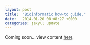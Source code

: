```yaml
---
layout: post
title:  "Bioinformatic how-to guide."
date:   2014-01-20 08:08:27 +0100
categories: jekyll update
---
```

Coming soon... view content [here][here].

[here]: https://fionajanewhelan.wixsite.com/home/single-post/2014/01/20/bioinformatic-how-to-guide
